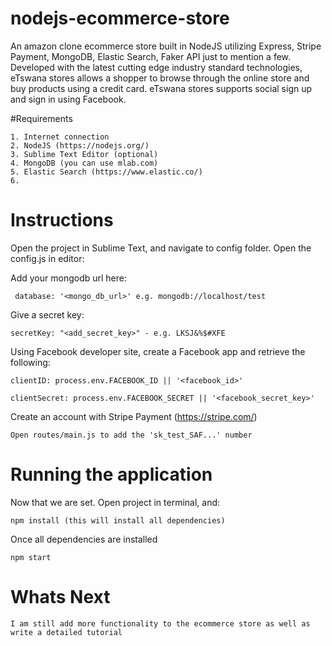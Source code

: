 # nodejs-ecommerce-store
An amazon clone ecommerce store built in NodeJS utilizing Express, Stripe Payment, MongoDB, Elastic Search, Faker API just to mention a few. Developed with the latest cutting edge industry standard technologies, eTswana stores allows a shopper to browse through the online store and buy products using a credit card. eTswana stores supports social sign up and sign in using Facebook.

#Requirements
```
1. Internet connection
2. NodeJS (https://nodejs.org/)
3. Sublime Text Editor (optional)
4. MongoDB (you can use mlab.com)
5. Elastic Search (https://www.elastic.co/)
6. 
```
# Instructions
Open the project in Sublime Text, and navigate to config folder. Open the config.js in editor:

Add your mongodb url here:
```
 database: '<mongo_db_url>' e.g. mongodb://localhost/test
```
 Give a secret key:
 ```
 secretKey: "<add_secret_key>" - e.g. LKSJ&%$#XFE
 ```
Using Facebook developer site, create a Facebook app and retrieve the following:
```
clientID: process.env.FACEBOOK_ID || '<facebook_id>'

clientSecret: process.env.FACEBOOK_SECRET || '<facebook_secret_key>'
```
Create an account with Stripe Payment (https://stripe.com/)
```
Open routes/main.js to add the 'sk_test_SAF...' number
```
 
 # Running the application

 Now that we are set. Open project in terminal, and:
 ```
 npm install (this will install all dependencies)
 ```
 
 Once all dependencies are installed
 ```
 npm start 
 ```
 # Whats Next
 ```
 I am still add more functionality to the ecommerce store as well as write a detailed tutorial
 ```
 
